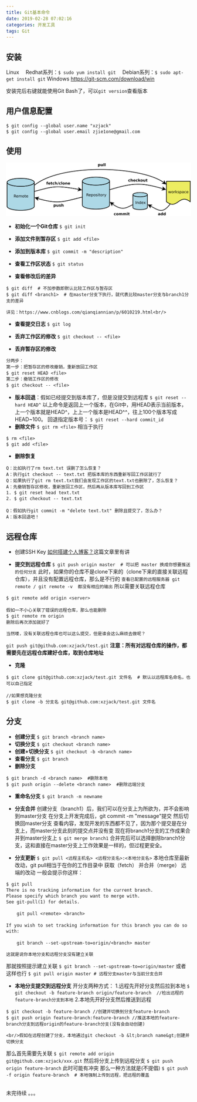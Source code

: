 ```yaml
---
title: Git基本命令
date: 2019-02-28 07:02:16
categories: 开发工具
tags: Git
---
```

## 安装 ##
Linux 
&emsp;Redhat系列：`$ sudo yum install git`
&emsp;Debian系列：`$ sudo apt-get install git`
Windows
https://git-scm.com/download/win

安装完后右键就能使用Git Bash了，可以`git version`查看版本
<!--more-->
## 用户信息配置 ##
```
$ git config --global user.name "xzjack" 
$ git config --global user.email zjie1one@gmail.com
```

## 使用 ##
![](Git基本命令/15323410401964.png)

- **初始化一个Git仓库**
`$ git init`<br/>

- **添加文件到暂存区**
`$ git add <file>`<br/>

- **添加到版本库**
`$ git commit -m "description"`<br/>

- **查看工作区状态**
`$ git status`<br/>

- **查看修改后的差异**
```
$ git diff  # 不加参数即默认比较工作区与暂存区
$ git diff <branch1>  # 在master分支下执行，就代表比较master分支与branch1分支的差异
```
	详见：https://www.cnblogs.com/qianqiannian/p/6010219.html<br/>


- **查看提交日志**
`$ git log`<br/>

- **丢弃工作区的修改**
`$ git checkout -- <file>`

- **丢弃暂存区的修改**
```txt
分两步：
第一步：把暂存区的修改撤销，重新放回工作区
$ git reset HEAD <file>
第二步：撤销工作区的修改
$ git checkout -- <file>
```

- **版本回退**：假如已经提交到版本库了，但是没提交到远程库
`$ git reset --hard HEAD^`
以上命令是返回上一个版本，在Git中，用HEAD表示当前版本，上一个版本就是HEAD^，上上一个版本是HEAD^^，往上100个版本写成HEAD~100。
回退指定版本号：
`$ git reset --hard commit_id`<br/>
- **删除文件**
`$ git rm <file>`
相当于执行
```
$ rm <file>
$ git add <file>
```
- **删除恢复**
```
Q：比如执行了rm text.txt 误删了怎么恢复？
A：执行git checkout -- text.txt 把版本库的东西重新写回工作区就行了
Q：如果执行了git rm text.txt我们会发现工作区的text.txt也删除了，怎么恢复？
A：先撤销暂存区修改，重新放回工作区，然后再从版本库写回到工作区
1. $ git reset head text.txt
2. $ git checkout -- text.txt

Q：假如执行git commit -m "delete text.txt" 删除且提交了，怎么办？
A：版本回退吧！
```

## 远程仓库 ##
- 创建SSH Key
[如何搭建个人博客？](https://enum.top/2018/11/14/%E6%90%AD%E5%BB%BA%E4%B8%AA%E4%BA%BA%E5%8D%9A%E5%AE%A2/)这篇文章里有讲

- **提交到远程仓库**
`$ git push origin master  # 可以把 master 换成你想要推送的任何分支`
此时，如果你的仓库不是clone下来的（clone下来的直接关联远程仓库），并且没有配置远程仓库，那么是不行的
`查看已配置的远程服务器 git remote / git remote -v  都没有相应的输出`
所以需要关联远程仓库
```
$ git remote add origin <server>

假如一不小心关联了错误的远程仓库，那么也能删除
$ git remote rm origin
删除后再次添加就好了
```
	当然喽，没有关联远程仓库也可以这么提交，但是谁会这么麻烦去做呢？
`git push git@github.com:xzjack/test.git`
**注意：所有对远程仓库的操作，都需要先在远程仓库建好仓库，取到仓库地址**<br/>
- **克隆**
```
$ git clone git@github.com:xzjack/test.git 文件名  # 默认以远程库名命名，也可以自己指定

//如果想克隆分支
$ git clone -b 分支名 git@github.com:xzjack/test.git 文件名
```

## 分支 ##
- **创建分支**
`$ git branch <branch name>`
- **切换分支**
`$ git checkout <branch name>`
- **创建+切换分支**
`$ git checkout -b <branch name>`
- **查看分支**
`$ git branch`
- **删除分支**
```
$ git branch -d <branch name>  #删除本地
$ git push origin --delete <branch name>  #删除远端分支
```
- **重命名分支**
`$ git branch -m newname`

- **分支合并**
创建分支（branch1）后，我们可以在分支上为所欲为，并不会影响到master分支
在分支上开发完成后，git commit -m "message"提交
然后切换回master分支
查看内容，发现开发的东西都不见了，因为那个提交是在分支上，而master分支此刻的提交点并没有变
现在将branch1分支的工作成果合并到master分支上
`$ git merge branch1`
合并完后可以选择删除branch1分支，这和直接在master分支上工作效果是一样的，但过程更安全。

- **分支更新**
`$ git pull <远程主机名> <远程分支名>:<本地分支名>`
本地仓库至最新改动，git pull相当于在你的工作目录中 获取（fetch） 并合并（merge） 远端的改动
一般会提示你这样：
```
$ git pull
There is no tracking information for the current branch.
Please specify which branch you want to merge with.
See git-pull(1) for details.

    git pull <remote> <branch>

If you wish to set tracking information for this branch you can do so with:

    git branch --set-upstream-to=origin/<branch> master
```
	这就是说你本地分支和远程分支没有建立关联
那就按照提示建立关联
`$ git branch --set-upstream-to=origin/master`
或者这样也行
`$ git pull origin master # 远程分支master与当前分支合并`

- **本地分支提交到远程分支**
开分支两种方式：
1.远程先开好分支然后拉到本地
`$ git checkout -b feature-branch origin/feature-branch  //检出远程的feature-branch分支到本地`
2.本地先开好分支然后推送到远程
```
$ git checkout -b feature-branch //创建并切换到分支feature-branch 
$ git push origin feature-branch:feature-branch //推送本地的feature-branch分支到远程origin的feature-branch分支(没有会自动创建)
```

	<br/>假如在远程创建了分支，本地通过git checkout -b &lt;branch name&gt;创建并切换分支
那么首先需要先关联
`$ git remote add origin git@github.com:xzjack/xxx.git`
然后将分支上传到远程分支
`$ git push origin feature-branch`
此时可能有冲突
那么一种方法就是(不提倡)
`$ git push -f origin feature-branch  # 本地强制上传到远程，把远程的覆盖`

<br/>
未完待续 。。。